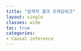 ```yaml
---
title: "잠재적 결과 프레임워크"
layout: single
classes: wide
toc: true
categories: 
- Causal inference
---
```



